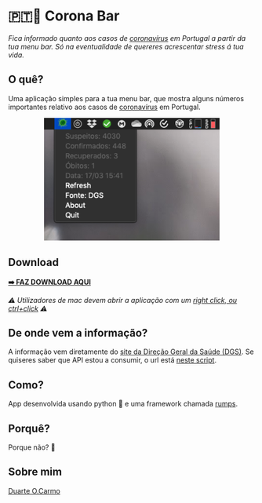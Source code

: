 # 🇵🇹🦠 Corona Bar

*Fica informado quanto aos casos de [coronavírus](https://en.wikipedia.org/wiki/2019%E2%80%9320_coronavirus_pandemic) em Portugal a partir da tua menu bar. Só na eventualidade de quereres acrescentar  stress á tua vida.*

## O quê? 

Uma aplicação simples para a tua menu bar, que mostra alguns números  importantes relativo aos casos de [coronavírus](https://en.wikipedia.org/wiki/2019%E2%80%9320_coronavirus_pandemic) em Portugal. 

<p align="center">
  <img  height="250" src="images/screenshot.png">
</p>

## Download

**[➡️ FAZ DOWNLOAD AQUI](https://github.com/duarteocarmo/coronapt/releases/latest/download/Corona_PT.zip)**

*⚠️ Utilizadores de mac devem abrir a aplicação  com um [right click, ou ctrl+click](https://support.apple.com/en-us/HT207700) ⚠️*

## De onde vem a informação? 

A informação vem diretamente  do [site da Direção Geral da Saúde (DGS)](https://www.dgs.pt/). Se quiseres saber que API estou a consumir, o url está [neste script](app.py).

## Como?
App desenvolvida usando python 🐍 e uma framework chamada [rumps](https://rumps.readthedocs.io/en/latest/index.html).

## Porquê? 

Porque não? 🤷


## Sobre mim

[Duarte O.Carmo](https://duartecarmo.com)
